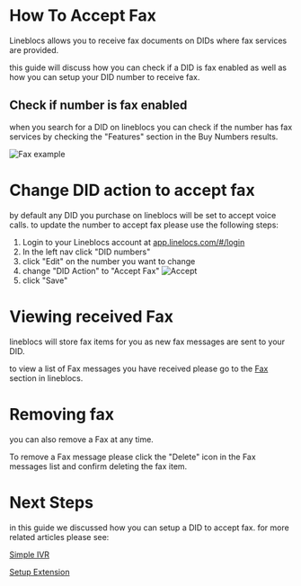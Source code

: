 # How To Accept Fax

Lineblocs allows you to receive fax documents on DIDs where fax services are provided.

this guide will discuss how you can check if a DID is fax enabled as well as how you can setup your DID number
to receive fax.

## Check if number is fax enabled

when you search for a DID on lineblocs you can check if the number has fax services by checking the "Features" section in the Buy Numbers results. 

![Fax example](/img/frontend/docs/fax/check.png)

# Change DID action to accept fax

by default any DID you purchase on lineblocs will be set to accept voice calls. to update the number to accept fax please use the following steps:

1. Login to your Lineblocs account at [app.linelocs.com/#/login](http://app.lineblocs.com/#/login)
2. In the left nav click "DID numbers"
3. click "Edit" on the number you want to change
4. change "DID Action" to "Accept Fax"
![Accept](/img/frontend/docs/fax/accept.png)
5. click "Save"

# Viewing received Fax 

lineblocs will store fax items for you as new fax messages are sent to your DID.

to view a list of Fax messages you have received please go to the [Fax](https://app.linelocs.com/#/fax) section in lineblocs.

# Removing fax

you can also remove a Fax at any time. 

To remove a Fax message please click the "Delete" icon in the Fax messages list and confirm deleting the fax item.

# Next Steps

in this guide we discussed how you can setup a DID to accept fax. for more related articles please see:

[Simple IVR](http://lineblocs.com/resources/quickstarts/basic-ivr)

[Setup Extension](http://lineblocs.com/resources/quickstarts/setup-extension)